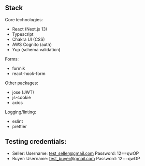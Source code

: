 ## Stack
Core technologies:
 - React (Next.js 13)
 - Typescript
 - Chakra UI (CSS)
 - AWS Cognito (auth)
 - Yup (schema validation)
 
 Forms:
 - formik
 - react-hook-form
 
 Other packages:
 - jose (JWT)
 - js-cookie
 - axios

Logging/linting:
 - eslint
 - prettier
 
 

## Testing credentials:

 - Seller:
	 Username: test_seller@gmail.com
	 Password: 12==qwOP
 - Buyer:
	 Username: test_buyer@gmail.com
	 Password: 12==qwOP
